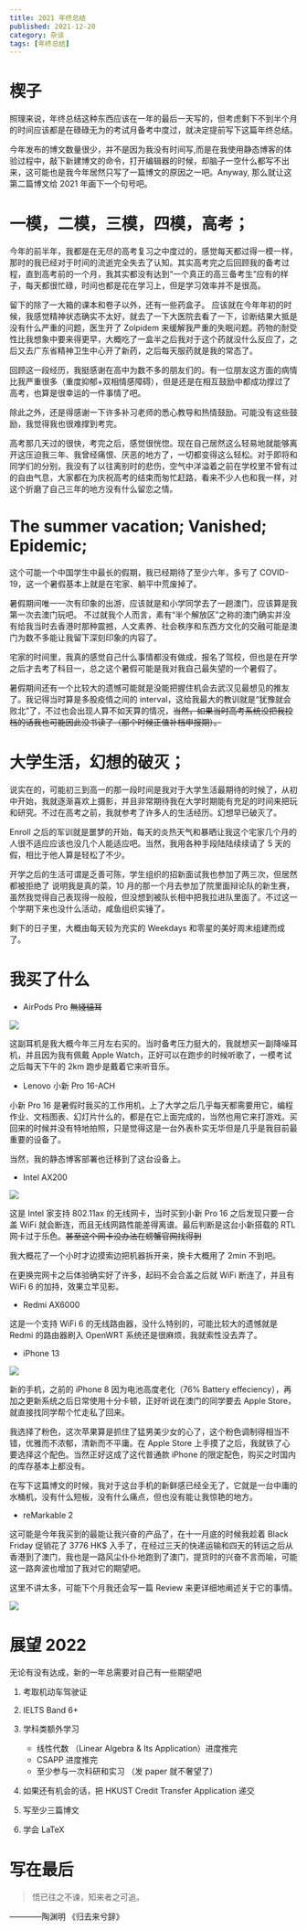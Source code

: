 ```yaml
---
title: 2021 年终总结
published: 2021-12-20
category: 杂谈
tags: [年终总结]
---
```


# 楔子
照理来说，年终总结这种东西应该在一年的最后一天写的，但考虑剩下不到半个月的时间应该都是在碌碌无为的考试月备考中度过，就决定提前写下这篇年终总结。

<!--more-->

今年发布的博文数量很少，并不是因为我没有时间写,而是在我使用静态博客的体验过程中，敲下新建博文的命令，打开编辑器的时候，却脑子一空什么都写不出来，这可能也是我今年居然只写了一篇博文的原因之一吧。Anyway, 那么就让这第二篇博文给 2021 年画下一个句号吧。

# 一模，二模，三模，四模，高考；
今年的前半年，我都是在无尽的高考复习之中度过的，感觉每天都过得一模一样，那时的我已经对于时间的流逝完全失去了认知。其实高考完之后回顾我的备考过程，直到高考前的一个月，我其实都没有达到“一个真正的高三备考生”应有的样子，每天都很忙碌，时间也都是花在学习上，但是学习效率并不是很高。

留下的除了一大箱的课本和卷子以外，还有一些药盒子。
应该就在今年年初的时候，我感觉精神状态确实不太好，就去了一下大医院去看了一下，诊断结果大抵是没有什么严重的问题，医生开了 Zolpidem 来缓解我严重的失眠问题。药物的耐受性比我想象中要来得更早，大概吃了一盒半之后我对于这个药就没什么反应了，之后又去广东省精神卫生中心开了新药，之后每天服药就是我的常态了。

回顾这一段经历，我挺感谢在高中为数不多的朋友们的。有一位朋友这方面的病情比我严重很多（重度抑郁+双相情感障碍），但是还是在相互鼓励中都成功撑过了高考，也算是很幸运的一件事情了吧。

除此之外，还是得感谢一下许多补习老师的悉心教导和热情鼓励。可能没有这些鼓励，我觉得我也很难撑到考完。

高考那几天过的很快，考完之后，感觉很恍惚。现在自己居然这么轻易地就能够离开这压迫我三年、我曾经痛恨、厌恶的地方了，一切都变得这么轻松。对于即将和同学们的分别，我没有了以往离别时的悲伤，空气中洋溢着之前在学校里不曾有过的自由气息，大家都在为庆祝高考的结束而匆忙赶路，看来不少人也和我一样，对这个折磨了自己三年的地方没有什么留恋之情。

# The summer vacation; Vanished; Epidemic;
这个可能一个中国学生中最长的假期，我已经期待了至少六年，多亏了 COVID-19，这一个暑假基本上就是在宅家、躺平中荒废掉了。

暑假期间唯一一次有印象的出游，应该就是和小学同学去了一趟澳门，应该算是我第一次去澳门玩吧。
不过就我个人而言，素有“半个解放区”之称的澳门确实并没有给我当时去香港时那种震撼，人文素养、社会秩序和东西方文化的交融可能是澳门为数不多能让我留下深刻印象的内容了。

宅家的时间里，我真的感觉自己什么事情都没有做成，报名了驾校，但也是在开学之后才去考了科目一，总之这个暑假可能是我对我自己最失望的一个暑假了。

暑假期间还有一个比较大的遗憾可能就是没能把握住机会去武汉见最想见的推友了。我记得当时算是多股疫情之间的 interval，这给我最大的教训就是“犹豫就会败北”了，不过也会出现人算不如天算的情况，~~当然，如果当时高考系统没把我投档的话我也可能因此没书读了（那个时候正值补档申报期）。~~

# 大学生活，幻想的破灭；
说实在的，可能初三到高一的那一段时间是我对于大学生活最期待的时候了，从初中开始，我就逐渐喜欢上摄影，并且非常期待我在大学时期能有充足的时间来把玩和研究。不过在高考之前，我就参考了许多人的生活经历。幻想早已破灭了。

Enroll 之后的军训就是噩梦的开始，每天的炎热天气和暴晒让我这个宅家几个月的人很不适应应该也没几个人能适应吧。当然，我用各种手段陆陆续续请了 5 天的假，相比于他人算是轻松了不少。

开学之后的生活可谓是乏善可陈，学生组织的招新面试我也参加了两三次，但居然都被拒绝了 说明我是真的菜，10 月的那一个月去参加了院里面辩论队的新生赛，虽然我觉得自己表现得一般般，但没想到被队长相中把我拉进队里面了。不过这一个学期下来也没什么活动，咸鱼组织实锤了。

剩下的日子里，大概由每天较为充实的 Weekdays 和零星的美好周末组建而成了。

# 我买了什么
- AirPods Pro ~~無綫貓耳~~

![](./2021-年终总结/AirPods.jpg)

这副耳机是我大概今年三月左右买的。当时备考压力挺大的，我就想买一副降噪耳机，并且因为我有佩戴 Apple Watch，正好可以在跑步的时候听歌了，一模考试之后每天下午的 2km 跑步是戴着它来听音乐。

- Lenovo 小新 Pro 16-ACH



小新 Pro 16 是暑假时我买的工作用机，上了大学之后几乎每天都需要用它，编程作业、文档图表、幻灯片什么的，都是在它上面完成的，当然也用它来打游戏。买回来的时候并没有特地拍照，只是觉得这是一台外表朴实无华但是几乎是我目前最重要的设备了。

当然，我的静态博客部署也迁移到了这台设备上。

- Intel AX200

![](./2021-年终总结/Intel.JPG)

这是 Intel 家支持 802.11ax 的无线网卡，当时买到小新 Pro 16 之后发现只要一合盖 WiFi 就会断连，而且无线网路性能差得离谱。最后判断是这台小新搭载的 RTL 网卡过于乐色。~~甚至这个网卡没办法在螃蟹官网找得到~~

我大概花了一个小时才边摸索边把机器拆开来，换卡大概用了 2min 不到吧。

在更换完网卡之后体验确实好了许多，起码不会合盖之后就 WiFi 断连了，并且有 WiFi 6 的加持，效果立竿见影。

- Redmi AX6000

这是一个支持 WiFi 6 的无线路由器，没什么特别的，可能比较大的遗憾就是 Redmi 的路由器刷入 OpenWRT 系统还是很麻烦，我就索性没去弄了。

- iPhone 13

![](./2021-年终总结/iphone13.jpg)

新的手机，之前的 iPhone 8 因为电池高度老化（76% Battery effeciency），再加之更新系统之后日常使用十分卡顿，正好听说在澳门的同学要去 Apple Store，就直接找同学帮个忙走私了回来。

我选择了粉色，这次苹果算是抓住了猛男美少女的心了，这个粉色调制得相当不错，优雅而不浓郁，清新而不平庸。在 Apple Store 上手摸了之后，我就铁了心要选择这个配色。当然正好这成了这代普通款 iPhone 的限定配色，购买之时国内的库存基本上都没有。

在写下这篇博文的时候，我对于这台手机的新鲜感已经全无了，它就是一台中庸的水桶机，没有什么短板，没有什么痛点，但也没有能让我惊艳的地方。

- reMarkable 2

这可能是今年我买到的最能让我兴奋的产品了，在十一月底的时候我趁着 Black Friday 促销花了 3776 HK$ 入手了，在经过三天的快递运输和四天的转运之后从香港到了澳门，我也是一路风尘仆仆地跑到了澳门，提货时的兴奋不言而喻，可能这一路奔波也增加了我对它的期望吧。

这里不讲太多，可能下个月我还会写一篇 Review 来更详细地阐述关于它的事情。


![](./2021-年终总结/rM.jpg)

# 展望 2022
无论有没有达成，新的一年总需要对自己有一些期望吧
1. 考取机动车驾驶证

2. IELTS Band 6+

3. 学科类额外学习

    - 线性代数 （Linear Algebra & Its Application）进度推完
    - CSAPP 进度推完
    - 至少参与一次科研和实习
    （发 paper 就不奢望了）

4. 如果还有机会的话，把 HKUST Credit Transfer Application 递交

5. 写至少三篇博文

6. 学会 LaTeX

# 写在最后
> 悟已往之不谏，知来者之可追。

————陶渊明 《归去来兮辞》



